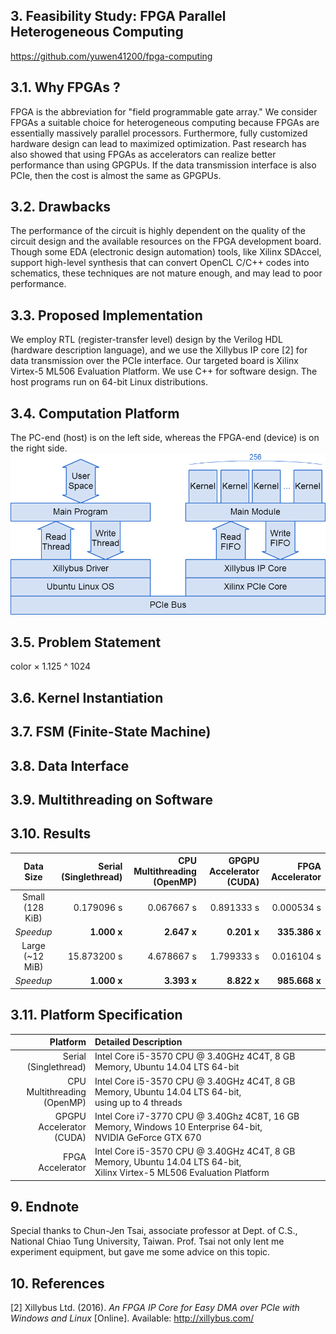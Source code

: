 ## 3. Feasibility Study: FPGA Parallel Heterogeneous Computing ##
https://github.com/yuwen41200/fpga-computing

## 3.1. Why FPGAs ? ##
FPGA is the abbreviation for "field programmable gate array." We consider FPGAs a suitable choice for heterogeneous computing because FPGAs are essentially massively parallel processors. Furthermore, fully customized hardware design can lead to maximized optimization. Past research has also showed that using FPGAs as accelerators can realize better performance than using GPGPUs. If the data transmission interface is also PCIe, then the cost is almost the same as GPGPUs.

## 3.2. Drawbacks ##
The performance of the circuit is highly dependent on the quality of the circuit design and the available resources on the FPGA development board. Though some EDA (electronic design automation) tools, like Xilinx SDAccel, support high-level synthesis that can convert OpenCL C/C++ codes into schematics, these techniques are not mature enough, and may lead to poor performance.

## 3.3. Proposed Implementation ##
We employ RTL (register-transfer level) design by the Verilog HDL (hardware description language), and we use the Xillybus IP core [2] for data transmission over the PCIe interface. Our targeted board is Xilinx Virtex-5 ML506 Evaluation Platform. We use C++ for software design. The host programs run on 64-bit Linux distributions.

## 3.4. Computation Platform ##
The PC-end (host) is on the left side, whereas the FPGA-end (device) is on the right side.
![img-demo0][img-demo0]

## 3.5. Problem Statement ##
color &#x000D7; 1.125 ^ 1024

## 3.6. Kernel Instantiation ##

## 3.7. FSM (Finite-State Machine) ##

## 3.8. Data Interface ##

## 3.9. Multithreading on Software ##

## 3.10. Results ##
| Data Size | Serial<br>(Singlethread) | CPU Multithreading<br>(OpenMP) | GPGPU Accelerator<br>(CUDA) | FPGA Accelerator |
|:----:|-----:|-----:|-----:|-----:|
| Small<br>(128 KiB) | 0.179096 s | 0.067667 s | 0.891333 s | 0.000534 s |
| _Speedup_ | **1.000 x** | **2.647 x** | **0.201 x** | **335.386 x** |
| Large<br>(~12 MiB) | 15.873200 s | 4.678667 s | 1.799333 s | 0.016104 s |
| _Speedup_ | **1.000 x** | **3.393 x** | **8.822 x** | **985.668 x** |

## 3.11. Platform Specification ##
| Platform | Detailed Description |
|-----:|:-----|
| Serial<br>(Singlethread) | Intel Core i5-3570 CPU @ 3.40GHz 4C4T, 8 GB Memory, Ubuntu 14.04 LTS 64-bit |
| CPU Multithreading<br>(OpenMP) | Intel Core i5-3570 CPU @ 3.40GHz 4C4T, 8 GB Memory, Ubuntu 14.04 LTS 64-bit,<br>using up to 4 threads |
| GPGPU Accelerator<br>(CUDA) | Intel Core i7-3770 CPU @ 3.40Ghz 4C8T, 16 GB Memory, Windows 10 Enterprise 64-bit,<br>NVIDIA GeForce GTX 670 |
| FPGA Accelerator | Intel Core i5-3570 CPU @ 3.40GHz 4C4T, 8 GB Memory, Ubuntu 14.04 LTS 64-bit,<br>Xilinx Virtex-5 ML506 Evaluation Platform |

## 9. Endnote ##
Special thanks to Chun-Jen Tsai, associate professor at Dept. of C.S., National Chiao Tung University, Taiwan. Prof. Tsai not only lent me experiment equipment, but gave me some advice on this topic.

## 10. References ##
[2] Xillybus Ltd. (2016). _An FPGA IP Core for Easy DMA over PCIe with Windows and Linux_ [Online]. Available: http://xillybus.com/

[img-demo0]: https://github.com/yuwen41200/fpga-computing/raw/master/docs/demo0.png
